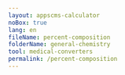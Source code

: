 ```yaml
---
layout: appscms-calculator
noBox: true
lang: en
fileName: percent-composition
folderName: general-chemistry
tool: medical-converters
permalink: /percent-composition
---
```

